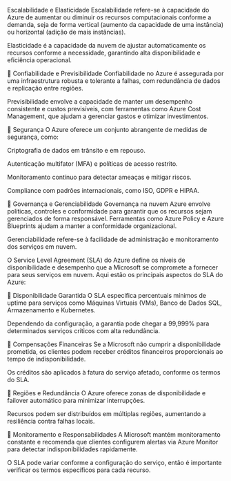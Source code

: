 Escalabilidade e Elasticidade
Escalabilidade refere-se à capacidade do Azure de aumentar ou diminuir os recursos computacionais conforme a demanda, seja de forma vertical (aumento da capacidade de uma instância) ou horizontal (adição de mais instâncias).

Elasticidade é a capacidade da nuvem de ajustar automaticamente os recursos conforme a necessidade, garantindo alta disponibilidade e eficiência operacional.

🔹 Confiabilidade e Previsibilidade
Confiabilidade no Azure é assegurada por uma infraestrutura robusta e tolerante a falhas, com redundância de dados e replicação entre regiões.

Previsibilidade envolve a capacidade de manter um desempenho consistente e custos previsíveis, com ferramentas como Azure Cost Management, que ajudam a gerenciar gastos e otimizar investimentos.

🔹 Segurança
O Azure oferece um conjunto abrangente de medidas de segurança, como:

Criptografia de dados em trânsito e em repouso.

Autenticação multifator (MFA) e políticas de acesso restrito.

Monitoramento contínuo para detectar ameaças e mitigar riscos.

Compliance com padrões internacionais, como ISO, GDPR e HIPAA.

🔹 Governança e Gerenciabilidade
Governança na nuvem Azure envolve políticas, controles e conformidade para garantir que os recursos sejam gerenciados de forma responsável. Ferramentas como Azure Policy e Azure Blueprints ajudam a manter a conformidade organizacional.

Gerenciabilidade refere-se à facilidade de administração e monitoramento dos serviços em nuvem.

O Service Level Agreement (SLA) do Azure define os níveis de disponibilidade e desempenho que a Microsoft se compromete a fornecer para seus serviços em nuvem. Aqui estão os principais aspectos do SLA do Azure:

🔹 Disponibilidade Garantida
O SLA especifica percentuais mínimos de uptime para serviços como Máquinas Virtuais (VMs), Banco de Dados SQL, Armazenamento e Kubernetes.

Dependendo da configuração, a garantia pode chegar a 99,999% para determinados serviços críticos com alta redundância.

🔹 Compensações Financeiras
Se a Microsoft não cumprir a disponibilidade prometida, os clientes podem receber créditos financeiros proporcionais ao tempo de indisponibilidade.

Os créditos são aplicados à fatura do serviço afetado, conforme os termos do SLA.

🔹 Regiões e Redundância
O Azure oferece zonas de disponibilidade e failover automático para minimizar interrupções.

Recursos podem ser distribuídos em múltiplas regiões, aumentando a resiliência contra falhas locais.

🔹 Monitoramento e Responsabilidades
A Microsoft mantém monitoramento constante e recomenda que clientes configurem alertas via Azure Monitor para detectar indisponibilidades rapidamente.

O SLA pode variar conforme a configuração do serviço, então é importante verificar os termos específicos para cada recurso.
